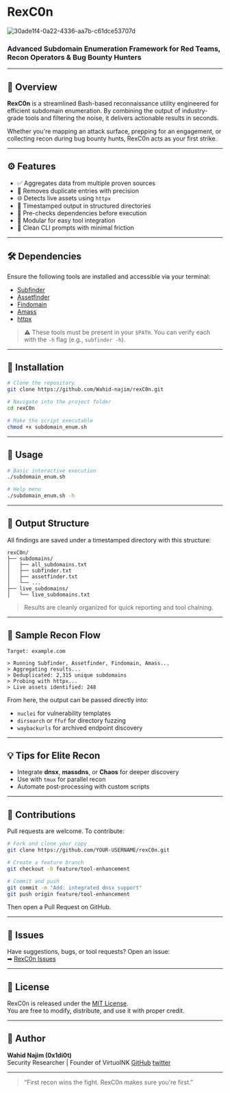 
# RexC0n
![30ade1f4-0a22-4336-aa7b-c61dce53707d](https://github.com/user-attachments/assets/daa4a163-0822-4468-a83f-a50d8ac218b2)

### Advanced Subdomain Enumeration Framework for Red Teams, Recon Operators & Bug Bounty Hunters


---

## 🧭 Overview

**RexC0n** is a streamlined Bash-based reconnaissance utility engineered for efficient subdomain enumeration. By combining the output of industry-grade tools and filtering the noise, it delivers actionable results in seconds.

Whether you're mapping an attack surface, prepping for an engagement, or collecting recon during bug bounty hunts, RexC0n acts as your first strike.

---

## ⚙️ Features

- ✅ Aggregates data from multiple proven sources
- 🔁 Removes duplicate entries with precision
- 🌐 Detects live assets using `httpx`
- 📁 Timestamped output in structured directories
- 🧪 Pre-checks dependencies before execution
- 🧩 Modular for easy tool integration
- 🧼 Clean CLI prompts with minimal friction

---

## 🛠 Dependencies

Ensure the following tools are installed and accessible via your terminal:

- [Subfinder](https://github.com/projectdiscovery/subfinder)
- [Assetfinder](https://github.com/tomnomnom/assetfinder)
- [Findomain](https://github.com/findomain/findomain)
- [Amass](https://github.com/owasp-amass/amass)
- [httpx](https://github.com/projectdiscovery/httpx)

> ⚠️ These tools must be present in your `$PATH`. You can verify each with the `-h` flag (e.g., `subfinder -h`).

---

## 🚀 Installation

```bash
# Clone the repository
git clone https://github.com/Wahid-najim/rexC0n.git

# Navigate into the project folder
cd rexC0n

# Make the script executable
chmod +x subdomain_enum.sh
```

---

## 🧪 Usage

```bash
# Basic interactive execution
./subdomain_enum.sh

# Help menu
./subdomain_enum.sh -h
```

---

## 📂 Output Structure

All findings are saved under a timestamped directory with this structure:

```
rexC0n/
├── subdomains/
│   ├── all_subdomains.txt
│   ├── subfinder.txt
│   ├── assetfinder.txt
│   └── ...
├── live_subdomains/
│   └── live_subdomains.txt
```

> Results are cleanly organized for quick reporting and tool chaining.

---

## 🧵 Sample Recon Flow

```
Target: example.com

> Running Subfinder, Assetfinder, Findomain, Amass...
> Aggregating results...
> Deduplicated: 2,315 unique subdomains
> Probing with httpx...
> Live assets identified: 248
```

From here, the output can be passed directly into:
- `nuclei` for vulnerability templates
- `dirsearch` or `ffuf` for directory fuzzing
- `waybackurls` for archived endpoint discovery

---

## 💡 Tips for Elite Recon

- Integrate **dnsx**, **massdns**, or **Chaos** for deeper discovery
- Use with `tmux` for parallel recon
- Automate post-processing with custom scripts

---

## 🤝 Contributions

Pull requests are welcome. To contribute:

```bash
# Fork and clone your copy
git clone https://github.com/YOUR-USERNAME/rexC0n.git

# Create a feature branch
git checkout -b feature/tool-enhancement

# Commit and push
git commit -m "Add: integrated dnsx support"
git push origin feature/tool-enhancement
```

Then open a Pull Request on GitHub.

---

## 🐞 Issues

Have suggestions, bugs, or tool requests? Open an issue:  
➡ [RexC0n Issues](https://github.com/Wahid-najim/rexC0n/issues)

---

## 📜 License

RexC0n is released under the [MIT License](LICENSE).  
You are free to modify, distribute, and use it with proper credit.

---

## 👤 Author

**Wahid Najim (0x1di0t)**  
Security Researcher | Founder of VirtuoINK
[GitHub](https://github.com/Wahid-najim)
[twitter](https://x.com/wahid61106)

---

> “First recon wins the fight. RexC0n makes sure you're first.”
